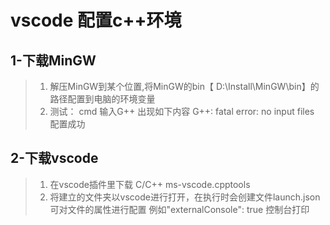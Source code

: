 # vscode 配置c++环境
## 1-下载MinGW  
> 1. 解压MinGW到某个位置,将MinGW的bin【 D:\Install\MinGW\bin】的路径配置到电脑的环境变量
> 2. 测试： cmd 输入G++ 出现如下内容 G++: fatal error: no input files 配置成功
## 2-下载vscode
> 1. 在vscode插件里下载 C/C++ ms-vscode.cpptools
> 2. 将建立的文件夹以vscode进行打开，在执行时会创建文件launch.json  可对文件的属性进行配置 例如"externalConsole": true  控制台打印
 
